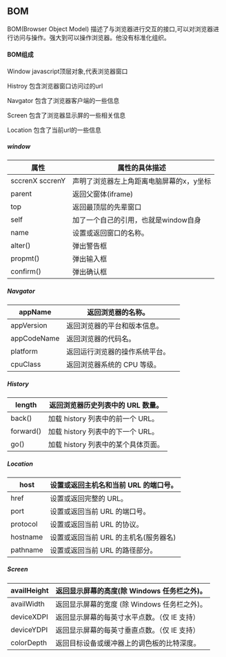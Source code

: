 ## BOM

BOM(Browser Object Model)  描述了与浏览器进行交互的接口,可以对浏览器进行访问与操作。强大到可以操作浏览器。他没有标准化组织。

#### BOM组成

Window javascript顶层对象,代表浏览器窗口

Histroy  包含浏览器窗口访问过的url

Navgator 包含了浏览器客户端的一些信息

Screen 包含了浏览器显示屏的一些相关信息

Location 包含了当前url的一些信息

##### window

| 属性            | 属性的具体描述                           |
| --------------- | ---------------------------------------- |
| sccrenX sccrenY | 声明了浏览器左上角距离电脑屏幕的x，y坐标 |
| parent          | 返回父窗体(iframe)                       |
| top             | 返回最顶层的先辈窗口                     |
| self            | 加了一个自己的引用，也就是window自身     |
| name            | 设置或返回窗口的名称。                   |
| alter()         | 弹出警告框                               |
| propmt()        | 弹出输入框                               |
| confirm()       | 弹出确认框                               |

##### Navgator

| appName     | 返回浏览器的名称。             |      |
| ----------- | ------------------------------ | ---- |
| appVersion  | 返回浏览器的平台和版本信息。   |      |
| appCodeName | 返回浏览器的代码名。           |      |
| platform    | 返回运行浏览器的操作系统平台。 |      |
| cpuClass    | 返回浏览器系统的 CPU 等级。    |      |

##### History

| length    | 返回浏览器历史列表中的 URL 数量。   |
| --------- | ----------------------------------- |
| back()    | 加载 history 列表中的前一个 URL。   |
| forward() | 加载 history 列表中的下一个 URL。   |
| go()      | 加载 history 列表中的某个具体页面。 |

##### Location

| host     | 设置或返回主机名和当前 URL 的端口号。 |
| -------- | ------------------------------------- |
| href     | 设置或返回完整的 URL。                |
| port     | 设置或返回当前 URL 的端口号。         |
| protocol | 设置或返回当前 URL 的协议。           |
| hostname | 设置或返回当前 URL 的主机名(服务器名) |
| pathname | 设置或返回当前 URL 的路径部分。       |

##### Screen

| availHeight | 返回显示屏幕的高度(除 Windows 任务栏之外)。  |
| ----------- | -------------------------------------------- |
| availWidth  | 返回显示屏幕的宽度 (除 Windows 任务栏之外)。 |
| deviceXDPI  | 返回显示屏幕的每英寸水平点数。（仅 IE 支持） |
| deviceYDPI  | 返回显示屏幕的每英寸垂直点数。（仅 IE 支持） |
| colorDepth  | 返回目标设备或缓冲器上的调色板的比特深度。   |

